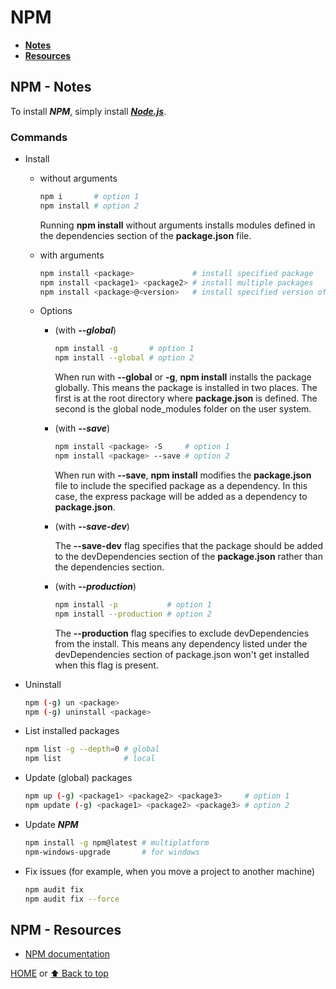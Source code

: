 # NPM

- [**Notes**](#npm---notes)
- [**Resources**](#npm---resources)

## NPM - Notes

To install ***NPM***, simply install [***Node.js***](https://nodejs.org).

### Commands

- Install
  - without arguments

    ```bash
    npm i       # option 1
    npm install # option 2
    ```

    Running **npm install** without arguments installs modules defined in the dependencies section of the **package.json** file.
  - with arguments

    ```bash
    npm install <package>             # install specified package
    npm install <package1> <package2> # install multiple packages
    npm install <package>@<version>   # install specified version of package
    ```

  - Options
    - (with ***--global***)

      ```bash
      npm install -g       # option 1
      npm install --global # option 2
      ```

      When run with **--global** or **-g**, **npm install** installs the package globally. This means the package is installed in two places. The first is at the root directory where **package.json** is defined. The second is the global node_modules folder on the user system.
    - (with ***--save***)

      ```bash
      npm install <package> -S     # option 1
      npm install <package> --save # option 2
      ```

      When run with **--save**, **npm install** modifies the **package.json** file to include the specified package as a dependency. In this case, the express package will be added as a dependency to **package.json**.
    - (with ***--save-dev***)

      The **--save-dev** flag specifies that the package should be added to the devDependencies section of the **package.json** rather than the dependencies section.
    - (with ***--production***)

      ```bash
      npm install -p           # option 1
      npm install --production # option 2
      ```

      The **--production** flag specifies to exclude devDependencies from the install. This means any dependency listed under the devDependencies section of package.json won't get installed when this flag is present.
- Uninstall

  ```bash
  npm (-g) un <package>
  npm (-g) uninstall <package>
  ```

- List installed packages

  ```bash
  npm list -g --depth=0 # global
  npm list              # local
  ```

- Update (global) packages

  ```bash
  npm up (-g) <package1> <package2> <package3>     # option 1
  npm update (-g) <package1> <package2> <package3> # option 2
  ```

- Update ***NPM***

  ```bash
  npm install -g npm@latest # multiplatform
  npm-windows-upgrade       # for windows
  ```

- Fix issues (for example, when you move a project to another machine)

  ```bash
  npm audit fix
  npm audit fix --force
  ```

## NPM - Resources

- [NPM documentation](https://docs.npmjs.com)

[HOME](https://github.com/Stratis-Dermanoutsos/Full-Stack-Notes#full-stack-notes) or [⬆ Back to top](#npm)
